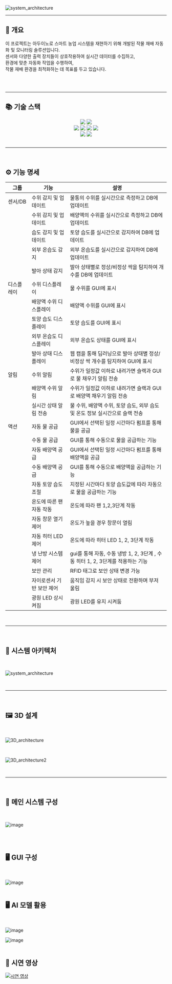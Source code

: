 
![system_architecture](https://github.com/user-attachments/assets/7bf3d637-bb49-4fa9-bd7a-8d599a98806e)

***

## 🌱 개요

이 프로젝트는 아두이노로 스마트 농업 시스템을 재현하기 위해 개발된 작물 재배 자동화 및 모니터링 솔루션입니다.<br> 센서와 다양한 출력 장치들이 상호작용하여 실시간 데이터를 수집하고, <br > 
환경에 맞춘 자동화 작업을 수행하여,<br>
작물 재배 환경을 최적화하는 데 목표를 두고 있습니다.

<br>

<br>

***

## 📚 기술 스택


<div align=center> 
  <img src="https://img.shields.io/badge/python-3776AB?style=for-the-badge&logo=python&logoColor=white"> 
  <img src="https://img.shields.io/badge/c++-00599C?style=for-the-badge&logo=c%2B%2B&logoColor=white">
  <br>

  <img src="https://img.shields.io/badge/github-181717?style=for-the-badge&logo=github&logoColor=white">
  <img src="https://img.shields.io/badge/jira-0052CC?style=for-the-badge&logo=jira&logoColor=white">
  <img src="https://img.shields.io/badge/confluence-172B4D?style=for-the-badge&logo=confluence&logoColor=white">
  <img src="https://img.shields.io/badge/slack-4A154B?style=for-the-badge&logo=slack&logoColor=white">
  <br>
  
  <img src="https://img.shields.io/badge/arduino-00979D?style=for-the-badge&logo=arduino&logoColor=white">
  <img src="https://img.shields.io/badge/mysql-4479A1?style=for-the-badge&logo=mysql&logoColor=white"> 

  <br>
</div>


<br>

***

<br>

## ⚙️ 기능 명세

| 그룹        | 기능                     | 설명                                                      |
|-------------|--------------------------|-----------------------------------------------------------|
| 센서/DB     | 수위 감지 및 업데이트        | 물통의 수위를 실시간으로 측정하고 DB에 업데이트             |
|             | 수위 감지 및 업데이트        | 배양액의 수위를 실시간으로 측정하고 DB에 업데이트           |
|             | 습도 감지 및 업데이트        | 토양 습도를 실시간으로 감지하여 DB에 업데이트               |
|             | 외부 온습도 감지            | 외부 온습도를 실시간으로 감지하여 DB에 업데이트             |
|             | 발아 상태 감지             | 발아 상태별로 정상/비정상 싹을 탐지하여 개수를 DB에 업데이트               |
| 디스플레이  | 수위 디스플레이             | 물 수위를 GUI에 표시                                         |
|             | 배양액 수위 디스플레이       | 배양액 수위를 GUI에 표시                                  |
|             | 토양 습도 디스플레이        | 토양 습도를 GUI에 표시                                    |
|             | 외부 온습도 디스플레이       | 외부 온습도 상태를 GUI에 표시                              |
|             | 발아 상태 디스플레이        | 웹 캠을 통해 딥러닝으로 발아 상태별 정상/비정상 싹 개수를 탐지하여 GUI에 표시             |
| 알림        | 수위 알림                 | 수위가 일정값 이하로 내려가면 슬랙과 GUI로 물 채우기 알림 전송 |
|             | 배양액 수위 알림            | 수위가 일정값 이하로 내려가면 슬랙과 GUI로 배양액 채우기 알림 전송 |
|             | 실시간 상태 알림 전송       | 물 수위, 배양액 수위, 토양 습도, 외부 습도 및 온도 정보 실시간으로 슬랙 전송 |
| 액션        | 자동 물 공급               | GUI에서 선택된 일정 시간마다 펌프를 통해 물을 공급          |
|             | 수동 물 공급               | GUI를 통해 수동으로 물을 공급하는 기능                     |
|             | 자동 배양액 공급            | GUI에서 선택된 일정 시간마다 펌프를 통해 배양액을 공급       |
|             | 수동 배양액 공급            | GUI를 통해 수동으로 배양액을 공급하는 기능                 |
|             | 자동 토양 습도 조절         | 지정된 시간마다 토양 습도값에 따라 자동으로 물을 공급하는 기능 |
|             | 온도에 따른 팬 자동 작동     | 온도에 따라 팬 1,2,3단계 작동                              |
|             | 자동 창문 열기 제어          | 온도가 높을 경우 창문이 열림                               |
|             | 자동 히터 LED 제어          | 온도에 따라 히터 LED 1, 2, 3단계 작동                     |
|             | 냉 난방 시스템 제어         | gui를 통해 자동, 수동 냉방 1, 2, 3단계 , 수동 히터 1, 2, 3단계를 적용하는 기능|
|             | 보안 관리                 | RFID 태그로 보안 상태 변경 가능                             |
|             | 자이로센서 기반 보안 제어     | 움직임 감지 시 보안 상태로 전환하며 부저 울림               |
|             | 광원 LED 상시 켜짐          | 광원 LED를 유지 시켜둠                                     |



<br>

***

<br>

## 🧩 시스템 아키텍처
<br>

![system_architecture](https://github.com/user-attachments/assets/89a47ec8-6b56-4385-8dec-177bcf8193af)

<br>

***

<br>

## 🖼️ 3D 설계
<br>

![3D_architecture](https://github.com/user-attachments/assets/3daa238a-8bbf-4430-9c6a-e8f8f3b1b478)

<br>

![3D_architecture2](https://github.com/user-attachments/assets/270f2bfd-e1f3-47aa-b826-ac5a7e903ea4)


<br>

***

<br>


## 🔧 메인 시스템 구성
<br>

![image](https://github.com/user-attachments/assets/d6e71f1a-5d10-4d5f-991a-2195dd46a361)

<br>
<br>

## 🖥️ GUI 구성
<br>

![image](https://github.com/user-attachments/assets/ca40582b-0c25-4de2-8e1d-3441d7378a72)
<br>
<br>

## 🖥️ AI 모델 활용
<br>

![image](https://github.com/user-attachments/assets/da651389-c790-450b-b913-529dbcdd8929)

![image](https://www.aihub.or.kr/web-nas/aihub21/files/editor/2023/05/693152addd4246faa11978e8a73f3912.png)
<br>
<br>

## 🎥 시연 영상

[![시연 영상](https://github.com/user-attachments/assets/dda7faec-7499-4395-bfb8-710bbabb7a9c)](https://drive.google.com/file/d/12uW_B-E1xBmYg843od77IKQixIxkJizn/view?usp=sharing)


